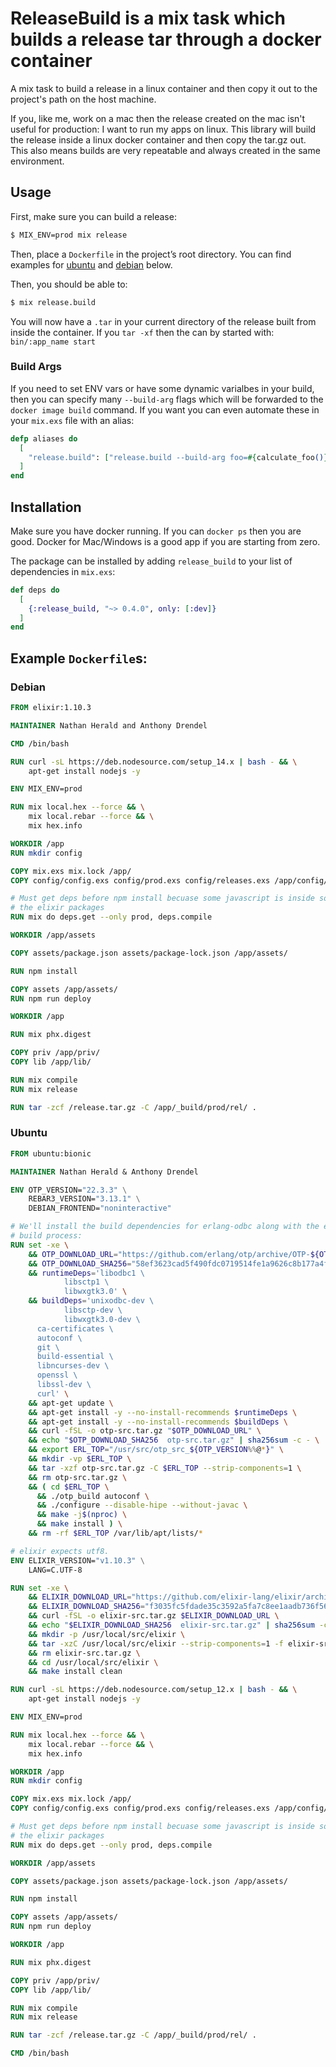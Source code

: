 # ReleaseBuild is a mix task which builds a release tar through a docker container

A mix task to build a release in a linux container and then copy it out to the
project's path on the host machine.

If you, like me, work on a mac then the release created on the mac isn't useful
for production: I want to run my apps on linux. This library will build the
release inside a linux docker container and then copy the tar.gz out.  This
also means builds are very repeatable and always created in the same
environment.

## Usage

First, make sure you can build a release:

```sh
$ MIX_ENV=prod mix release
```

Then, place a `Dockerfile` in the project’s root directory. You can find
examples for [ubuntu](#ubuntu) and [debian](#debian) below.

Then, you should be able to:

```sh
$ mix release.build
```

You will now have a `.tar` in your current directory of the release built from inside the container. If you `tar -xf` then the can by started with: `bin/:app_name start`

### Build Args

If you need to set ENV vars or have some dynamic varialbes in your build, then you can specify many `--build-arg` flags which will be forwarded to the `docker image build` command. If you want you can even automate these in your `mix.exs` file with an alias:

```ex
defp aliases do
  [
    "release.build": ["release.build --build-arg foo=#{calculate_foo()} --build-arg bar=abc"]
  ]
end
```

## Installation

Make sure you have docker running. If you can `docker ps` then you are good.
Docker for Mac/Windows is a good app if you are starting from zero.

The package can be installed by adding `release_build` to your list of
dependencies in `mix.exs`:

```elixir
def deps do
  [
    {:release_build, "~> 0.4.0", only: [:dev]}
  ]
end
```

## Example `Dockerfile`s:

### Debian

```Dockerfile
FROM elixir:1.10.3

MAINTAINER Nathan Herald and Anthony Drendel

CMD /bin/bash

RUN curl -sL https://deb.nodesource.com/setup_14.x | bash - && \
    apt-get install nodejs -y

ENV MIX_ENV=prod

RUN mix local.hex --force && \
    mix local.rebar --force && \
    mix hex.info

WORKDIR /app
RUN mkdir config

COPY mix.exs mix.lock /app/
COPY config/config.exs config/prod.exs config/releases.exs /app/config/

# Must get deps before npm install becuase some javascript is inside some of
# the elixir packages
RUN mix do deps.get --only prod, deps.compile

WORKDIR /app/assets

COPY assets/package.json assets/package-lock.json /app/assets/

RUN npm install

COPY assets /app/assets/
RUN npm run deploy

WORKDIR /app

RUN mix phx.digest

COPY priv /app/priv/
COPY lib /app/lib/

RUN mix compile
RUN mix release

RUN tar -zcf /release.tar.gz -C /app/_build/prod/rel/ .
```

### Ubuntu

```Dockerfile
FROM ubuntu:bionic

MAINTAINER Nathan Herald & Anthony Drendel

ENV OTP_VERSION="22.3.3" \
    REBAR3_VERSION="3.13.1" \
    DEBIAN_FRONTEND="noninteractive"

# We'll install the build dependencies for erlang-odbc along with the erlang
# build process:
RUN set -xe \
	&& OTP_DOWNLOAD_URL="https://github.com/erlang/otp/archive/OTP-${OTP_VERSION}.tar.gz" \
	&& OTP_DOWNLOAD_SHA256="58ef3623cad5f490fdc0719514fe1a9626c8b177a4fb8fa25b5bec0216693eb9" \
	&& runtimeDeps='libodbc1 \
			libsctp1 \
			libwxgtk3.0' \
	&& buildDeps='unixodbc-dev \
			libsctp-dev \
			libwxgtk3.0-dev \
      ca-certificates \
      autoconf \
      git \
      build-essential \
      libncurses-dev \
      openssl \
      libssl-dev \
      curl' \
	&& apt-get update \
	&& apt-get install -y --no-install-recommends $runtimeDeps \
	&& apt-get install -y --no-install-recommends $buildDeps \
	&& curl -fSL -o otp-src.tar.gz "$OTP_DOWNLOAD_URL" \
	&& echo "$OTP_DOWNLOAD_SHA256  otp-src.tar.gz" | sha256sum -c - \
	&& export ERL_TOP="/usr/src/otp_src_${OTP_VERSION%%@*}" \
	&& mkdir -vp $ERL_TOP \
	&& tar -xzf otp-src.tar.gz -C $ERL_TOP --strip-components=1 \
	&& rm otp-src.tar.gz \
	&& ( cd $ERL_TOP \
	  && ./otp_build autoconf \
	  && ./configure --disable-hipe --without-javac \
	  && make -j$(nproc) \
	  && make install ) \
	&& rm -rf $ERL_TOP /var/lib/apt/lists/*

# elixir expects utf8.
ENV ELIXIR_VERSION="v1.10.3" \
	LANG=C.UTF-8

RUN set -xe \
	&& ELIXIR_DOWNLOAD_URL="https://github.com/elixir-lang/elixir/archive/${ELIXIR_VERSION}.tar.gz" \
	&& ELIXIR_DOWNLOAD_SHA256="f3035fc5fdade35c3592a5fa7c8ee1aadb736f565c46b74b68ed7828b3ee1897" \
	&& curl -fSL -o elixir-src.tar.gz $ELIXIR_DOWNLOAD_URL \
	&& echo "$ELIXIR_DOWNLOAD_SHA256  elixir-src.tar.gz" | sha256sum -c - \
	&& mkdir -p /usr/local/src/elixir \
	&& tar -xzC /usr/local/src/elixir --strip-components=1 -f elixir-src.tar.gz \
	&& rm elixir-src.tar.gz \
	&& cd /usr/local/src/elixir \
	&& make install clean

RUN curl -sL https://deb.nodesource.com/setup_12.x | bash - && \
    apt-get install nodejs -y

ENV MIX_ENV=prod

RUN mix local.hex --force && \
    mix local.rebar --force && \
    mix hex.info

WORKDIR /app
RUN mkdir config

COPY mix.exs mix.lock /app/
COPY config/config.exs config/prod.exs config/releases.exs /app/config/

# Must get deps before npm install becuase some javascript is inside some of
# the elixir packages
RUN mix do deps.get --only prod, deps.compile

WORKDIR /app/assets

COPY assets/package.json assets/package-lock.json /app/assets/

RUN npm install

COPY assets /app/assets/
RUN npm run deploy

WORKDIR /app

RUN mix phx.digest

COPY priv /app/priv/
COPY lib /app/lib/

RUN mix compile
RUN mix release

RUN tar -zcf /release.tar.gz -C /app/_build/prod/rel/ .

CMD /bin/bash
```
